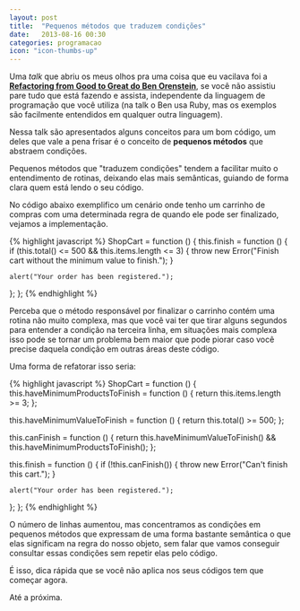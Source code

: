 ```yaml
---
layout: post
title:  "Pequenos métodos que traduzem condições"
date:   2013-08-16 00:30
categories: programacao
icon: "icon-thumbs-up"
---
```


Uma *talk* que abriu os meus olhos pra uma coisa que eu vacilava foi a **[Refactoring from Good to Great do Ben Orenstein](http://www.youtube.com/watch?v=DC-pQPq0acs)**, se você não assistiu pare tudo que está fazendo e assista, independente da linguagem de programação que você utiliza (na talk o Ben usa Ruby, mas os exemplos são facilmente entendidos em qualquer outra linguagem).

Nessa talk são apresentados alguns conceitos para um bom código, um deles que vale a pena frisar é o conceito de **pequenos métodos** que abstraem condições.

Pequenos métodos que "traduzem condições" tendem a facilitar muito o entendimento de rotinas, deixando elas mais semânticas, guiando de forma clara quem está lendo o seu código.

No código abaixo exemplifico um cenário onde tenho um carrinho de compras com uma determinada regra de quando ele pode ser finalizado, vejamos a implementação.

{% highlight javascript %}
ShopCart = function () {
  this.finish = function () {
    if (this.total() <= 500 && this.items.length <= 3) {
      throw new Error("Finish cart without the minimum value to finish.");
    }

    alert("Your order has been registered.");
  };
};
{% endhighlight %}

Perceba que o método responsável por finalizar o carrinho contém uma rotina não muito complexa, mas que você vai ter que tirar alguns segundos para entender a condição na terceira linha, em situações mais complexa isso pode se tornar um problema bem maior que pode piorar caso você precise daquela condição em outras áreas deste código.

Uma forma de refatorar isso seria:

{% highlight javascript %}
ShopCart = function () {
  this.haveMinimumProductsToFinish = function () {
    return this.items.length >= 3;
  };

  this.haveMinimumValueToFinish = function () {
    return this.total() >= 500;
  };

  this.canFinish = function () {
    return this.haveMinimumValueToFinish() && this.haveMinimumProductsToFinish();
  };

  this.finish = function () {
    if (!this.canFinish()) {
      throw new Error("Can't finish this cart.");
    }

    alert("Your order has been registered.");
  };
};
{% endhighlight %}

O número de linhas aumentou, mas concentramos as condições em pequenos métodos que expressam de uma forma bastante semântica o que elas significam na regra do nosso objeto, sem falar que vamos conseguir consultar essas condições sem repetir elas pelo código.

É isso, dica rápida que se você não aplica nos seus códigos tem que começar agora.

Até a próxima.
